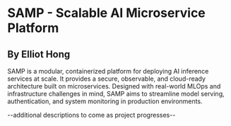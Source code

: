# SAMP - Scalable AI Microservice Platform
## By Elliot Hong

SAMP is a modular, containerized platform for deploying AI inference services at scale. It provides a secure, observable, and cloud-ready architecture built on microservices. Designed with real-world MLOps and infrastructure challenges in mind, SAMP aims to streamline model serving, authentication, and system monitoring in production environments.

--additional descriptions to come as project progresses--
